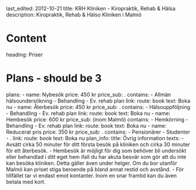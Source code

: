 last_edited: 2012-10-21
title: KRH Kliniken - Kiropraktik, Rehab & Hälsa
description: Kiropraktik, Rehab & Hälso Kliniken i Malmö
# Content
heading: Priser
# Plans - should be 3
plans:
    - name: Nybesök
      price: 450 kr
      price_sub: .
      contains: 
        - Allmän hälsoundersökning
        - Behandling
        - Ev. rehab plan
      link:
        route: book
        text: Boka nu
    - name: Återbesök 
      price: 450 kr
      price_sub: .
      contains: 
        - Hälsouppföljning
        - Behandling
        - Ev. rehab plan 
      link:
        route: book
        text: Boka nu
    - name: Hembesök
      price: 600 kr
      price_sub: (inom Malmö)
      contains: 
        - Hemkörning
        - Behandling
        - Ev. rehab plan
      link:
        route: book
        text: Boka nu
    - name: Reducerat pris
      price: 350 kr
      price_sub: .
      contains: 
        - Pensionärer
        - Studenter
        - .
      link:
        route: book
        text: Boka nu
plan_info:
    title: Övrig information
    texts:
        - Avsätt cirka 50 minuter för ditt första besök på kliniken och cirka 30 minuter för ett återbesök.
        - Hembesök är möjligt för dig som behöver bli undersökt eller behandlad i ditt eget hem ifall du har akuta besvär som gör att du inte kan besöka kliniken. Detta gäller även under helger. Om du bor utanför Malmö kan priset stiga beroende på bland annat restid och avstånd. 
        - För tillfället tar vi endast emot kontanter. Inom en snar framtid kan du även betala med kort.
